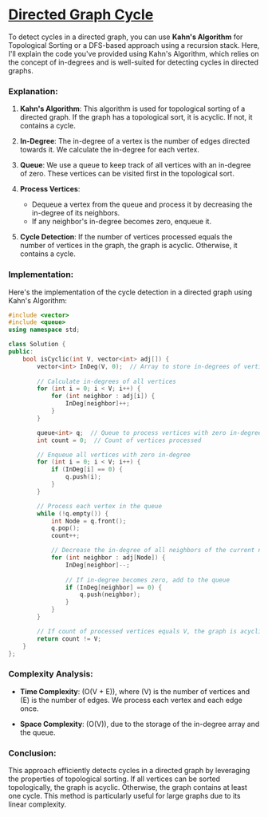 # [Directed Graph Cycle](https://www.geeksforgeeks.org/problems/detect-cycle-in-a-directed-graph/1)

To detect cycles in a directed graph, you can use **Kahn's Algorithm** for Topological Sorting or a DFS-based approach using a recursion stack. Here, I'll explain the code you've provided using Kahn's Algorithm, which relies on the concept of in-degrees and is well-suited for detecting cycles in directed graphs.

### Explanation:

1. **Kahn's Algorithm**: This algorithm is used for topological sorting of a directed graph. If the graph has a topological sort, it is acyclic. If not, it contains a cycle.

2. **In-Degree**: The in-degree of a vertex is the number of edges directed towards it. We calculate the in-degree for each vertex.

3. **Queue**: We use a queue to keep track of all vertices with an in-degree of zero. These vertices can be visited first in the topological sort.

4. **Process Vertices**: 
   - Dequeue a vertex from the queue and process it by decreasing the in-degree of its neighbors.
   - If any neighbor's in-degree becomes zero, enqueue it.

5. **Cycle Detection**: If the number of vertices processed equals the number of vertices in the graph, the graph is acyclic. Otherwise, it contains a cycle.

### Implementation:

Here's the implementation of the cycle detection in a directed graph using Kahn's Algorithm:

```cpp
#include <vector>
#include <queue>
using namespace std;

class Solution {
public:
    bool isCyclic(int V, vector<int> adj[]) {
        vector<int> InDeg(V, 0);  // Array to store in-degrees of vertices
        
        // Calculate in-degrees of all vertices
        for (int i = 0; i < V; i++) {
            for (int neighbor : adj[i]) {
                InDeg[neighbor]++;
            }
        }

        queue<int> q;  // Queue to process vertices with zero in-degree
        int count = 0;  // Count of vertices processed

        // Enqueue all vertices with zero in-degree
        for (int i = 0; i < V; i++) {
            if (InDeg[i] == 0) {
                q.push(i);
            }
        }

        // Process each vertex in the queue
        while (!q.empty()) {
            int Node = q.front();
            q.pop();
            count++;

            // Decrease the in-degree of all neighbors of the current node
            for (int neighbor : adj[Node]) {
                InDeg[neighbor]--;
                
                // If in-degree becomes zero, add to the queue
                if (InDeg[neighbor] == 0) {
                    q.push(neighbor);
                }
            }
        }

        // If count of processed vertices equals V, the graph is acyclic
        return count != V;
    }
};
```

### Complexity Analysis:

- **Time Complexity**: \(O(V + E)\), where \(V\) is the number of vertices and \(E\) is the number of edges. We process each vertex and each edge once.

- **Space Complexity**: \(O(V)\), due to the storage of the in-degree array and the queue.

### Conclusion:

This approach efficiently detects cycles in a directed graph by leveraging the properties of topological sorting. If all vertices can be sorted topologically, the graph is acyclic. Otherwise, the graph contains at least one cycle. This method is particularly useful for large graphs due to its linear complexity.
